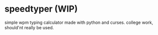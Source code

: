 # speedtyper (WIP)

simple wpm typing calculator made with python and curses. college work, should'nt really be used. 

